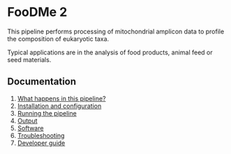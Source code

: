 # FooDMe 2

This pipeline performs processing of mitochondrial amplicon data to profile the composition of eukaryotic taxa.

Typical applications are in the analysis of food products, animal feed or seed materials.

## Documentation

1. [What happens in this pipeline?](docs/pipeline.md)
2. [Installation and configuration](docs/installation.md)
3. [Running the pipeline](docs/usage.md)
4. [Output](docs/output.md)
5. [Software](docs/software.md)
5. [Troubleshooting](docs/troubleshooting.md)
6. [Developer guide](docs/developer.md)
